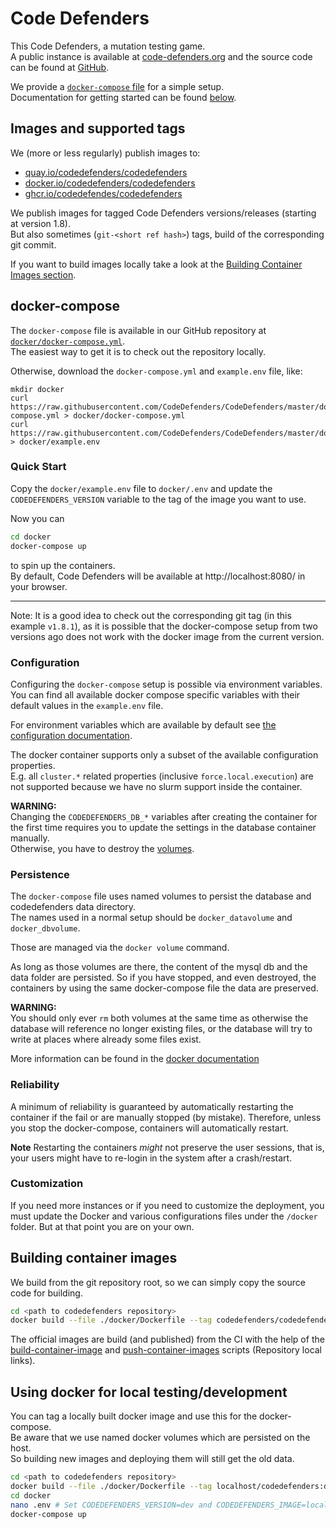 # Code Defenders

This Code Defenders, a mutation testing game.  
A public instance is available at [code-defenders.org](https://code-defenders.org/) and the source code can be found at [GitHub](https://github.com/CodeDefenders/CodeDefenders/).

We provide a [`docker-compose` file](https://github.com/CodeDefenders/CodeDefenders/blob/master/docker/docker-compose.yml) for a simple setup.  
Documentation for getting started can be found [below](#docker-compose).


## Images and supported tags

We (more or less regularly) publish images to:
- [quay.io/codedefenders/codedefenders](https://quay.io/repository/codedefenders/codedefenders)
- [docker.io/codedefenders/codedefenders](https://hub.docker.com/r/codedefenders/codedefenders)
- [ghcr.io/codedefendes/codedefenders](https://github.com/CodeDefenders/CodeDefenders/pkgs/container/codedefenders)

We publish images for tagged Code Defenders versions/releases (starting at version 1.8).  
But also sometimes (`git-<short ref hash>`) tags, build of the corresponding git commit.

If you want to build images locally take a look at the [Building Container Images section](#building-container-images).


## docker-compose

The `docker-compose` file is available in our GitHub repository at [`docker/docker-compose.yml`](https://github.com/CodeDefenders/CodeDefenders/blob/master/docker/docker-compose.yml).  
The easiest way to get it is to check out the repository locally.  

Otherwise, download the `docker-compose.yml` and `example.env` file, like:
```shell
mkdir docker
curl https://raw.githubusercontent.com/CodeDefenders/CodeDefenders/master/docker/docker-compose.yml > docker/docker-compose.yml
curl https://raw.githubusercontent.com/CodeDefenders/CodeDefenders/master/docker/example.env > docker/example.env
```


### Quick Start

Copy the `docker/example.env` file to `docker/.env` and update the `CODEDEFENDERS_VERSION` variable to the tag of the image you want to use.  

Now you can

```sh
cd docker
docker-compose up
```

to spin up the containers.  
By default, Code Defenders will be available at http://localhost:8080/ in your browser.

---

Note: It is a good idea to check out the corresponding git tag (in this example `v1.8.1`), as it is possible that the docker-compose setup from two versions ago does not work with the docker image from the current version.

### Configuration

Configuring the `docker-compose` setup is possible via environment variables.  
You can find all available docker compose specific variables with their default values in the `example.env` file.

For environment variables which are available by default see [the configuration documentation](https://github.com/CodeDefenders/CodeDefenders/blob/master/docs/Configuration.md).

The docker container supports only a subset of the available configuration properties.  
E.g. all `cluster.*` related properties (inclusive `force.local.execution`) are not supported because we have no slurm support inside the container.

**WARNING:**  
Changing the `CODEDEFENDERS_DB_*` variables after creating the container for the first time requires you to update the settings in the database container manually.  
Otherwise, you have to destroy the [volumes](#persistence).


### Persistence

The `docker-compose` file uses named volumes to persist the database and codedefenders data directory.  
The names used in a normal setup should be `docker_datavolume` and `docker_dbvolume`.

Those are managed via the `docker volume` command.

As long as those volumes are there, the content of the mysql db and the data folder are persisted.
So if you have stopped, and even destroyed, the containers by using the same docker-compose file the data are preserved.

**WARNING:**  
You should only ever `rm` both volumes at the same time as otherwise the database will reference no longer existing files, or the database will try to write at places where already some files exist.

More information can be found in the [docker documentation](https://docs.docker.com/storage/volumes/)


### Reliability
A minimum of reliability is guaranteed by automatically restarting the container if the fail or are manually stopped (by mistake). Therefore, unless you stop the docker-compose, containers will automatically restart.

**Note** Restarting the containers *might* not preserve the user sessions, that is, your users might have to re-login in the system after a crash/restart.


### Customization

If you need more instances or if you need to customize the deployment, you must update the Docker and various configurations files under the ```/docker``` folder. But at that point you are on your own.



## Building container images

We build from the git repository root, so we can simply copy the source code for building.

```sh
cd <path to codedefenders repository>
docker build --file ./docker/Dockerfile --tag codedefenders/codedefenders:<Codedefenders version> .
```

The official images are build (and published) from the CI with the help of the [build-container-image](../scripts/ci/build-container-image) and [push-container-images](../scripts/ci/push-container-images) scripts (Repository local links).


## Using docker for local testing/development

You can tag a locally built docker image and use this for the docker-compose.  
Be aware that we use named docker volumes which are persisted on the host.  
So building new images and deploying them will still get the old data.

```sh
cd <path to codedefenders repository>
docker build --file ./docker/Dockerfile --tag localhost/codedefenders:dev .
cd docker
nano .env # Set CODEDEFENDERS_VERSION=dev and CODEDEFENDERS_IMAGE=localhost/codedefenders
docker-compose up
```
